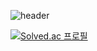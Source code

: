 ![header](https://capsule-render.vercel.app/api?type=waving&color=auto&height=250&section=header&text=Hello%20World!&fontSize=70&animation=fadeIn&fontAlignY=38&desc=Wooin's%20GitHub%20Profile&descAlignY=54&descSize=25&descAlign=62)

[![Solved.ac
프로필](http://mazassumnida.wtf/api/mini/generate_badge?boj=oallo)](https://solved.ac/oallo)
<!--[![Solved.ac
프로필](http://mazassumnida.wtf/api/v2/generate_badge?boj=oallo)](https://solved.ac/oallo)
-->
<!--
**Woo02in/Woo02in** is a ✨ _special_ ✨ repository because its `README.md` (this file) appears on your GitHub profile.

Here are some ideas to get you started:

- 🔭 I’m currently working on ...
- 🌱 I’m currently learning ...
- 👯 I’m looking to collaborate on ...
- 🤔 I’m looking for help with ...
- 💬 Ask me about ...
- 📫 How to reach me: ...
- 😄 Pronouns: ...
- ⚡ Fun fact: ...
-->
